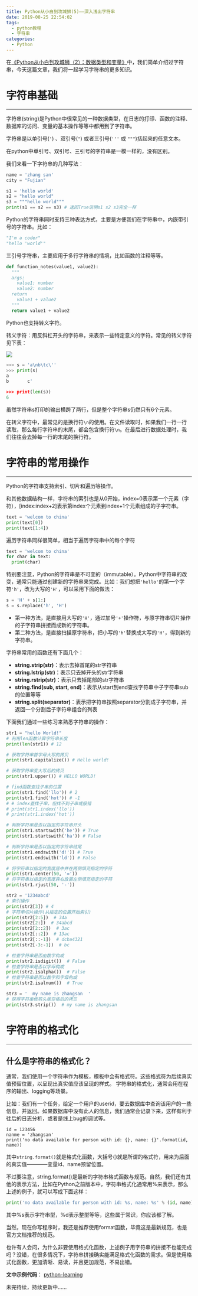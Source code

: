 ```yaml
---
title: Python从小白到攻城狮(5)——深入浅出字符串
date: 2019-08-25 22:54:02
tags:
  - python教程
  - 字符串
categories:
  - Python
---
```


在[《Python从小白到攻城狮（2）：数据类型和变量》](http://www.chenhanpeng.com/2019/08/06/python_series/Python从小白到攻城狮（2）：数据类型和变量/)中，我们简单介绍过字符串，今天这篇文章，我们将一起学习字符串的更多知识。

# 字符串基础
---
字符串(string)是Python中很常见的一种数据类型，在日志的打印、函数的注释、数据库的访问、变量的基本操作等等中都用到了字符串。

字符串是以单引号(`'`) 、双引号(`"`) 或者三引号(`'''` 或 `"""`)括起来的任意文本。

在python中单引号、双引号、三引号的字符串是一模一样的，没有区别。

我们来看一下字符串的几种写法：
```python
name = 'zhang san'
city = "Fujian"

s1 = 'hello world'
s2 = "hello world"
s3 = """hello world"""
print(s1 == s2 == s3) # 返回True说明s1 s2 s3完全一样
```

Python的字符串同时支持三种表达方式，主要是方便我们在字符串中，内嵌带引号的字符串。比如：
```python
"I'm a coder"
"hello 'world'"
```

三引号字符串，主要应用于多行字符串的情境，比如函数的注释等等。
```python
def function_notes(value1, value2):
  """
  args:
    value1: number
    value2: number
  return
    value1 + value2
  """
  return value1 + value2
```

Python也支持转义字符。

转义字符：用反斜杠开头的字符串，来表示一些特定意义的字符。常见的转义字符见下表：

![](/images/articles/2019/python_series/5-1.png)

```python
>>> s = 'a\nb\tc\''
>>> print(s)
a
b       c'

>>> print(len(s))
6
```

虽然字符串s打印的输出横跨了两行，但是整个字符串s仍然只有6个元素。

在转义字符中，最常见的是换行符`\n`的使用。在文件读取时，如果我们一行一行读取，那么每行字符串的末尾，都会包含换行符`\n`。在最后进行数据处理时，我们往往会去掉每一行的末尾的换行符。


# 字符串的常用操作
---
Python的字符串支持索引、切片和遍历等操作。

和其他数据结构一样，字符串的索引也是从0开始，index=0表示第一个元素（字符），[index:index+2]表示第index个元素到index+1个元素组成的子字符串。
```python
text = 'welcom to china'
print(text[0])
print(text[1:4])
```

遍历字符串同样很简单，相当于遍历字符串中的每个字符
```python
text = 'welcom to china'
for char in text:
  print(char)
```

特别要注意，Python的字符串是不可变的（immutable）。Python中字符串的改变，通常只能通过创建新的字符串来完成。比如：我们想把`'hello'`的第一个字符`'h'`，改为大写的`'H'`，可以采用下面的做法：
```python
s = 'H' + s[1:]
s = s.replace('h', 'H')
```
- 第一种方法，是直接用大写的`'H'`，通过加号`'+'`操作符，与原字符串切片操作的子字符串拼接而成新的字符串。
- 第二种方法，是直接扫描原字符串，把小写的`'h'`替换成大写的`'H'`，得到新的字符串。

字符串常用的函数还有下面几个：

- **string.strip(str)**：表示去掉首尾的str字符串
- **string.lstrip(str)**：表示只去掉开头的str字符串
- **string.rstrip(str)**：表示只去掉尾部的str字符串
- **string.find(sub, start, end)**：表示从start到end查找字符串中子字符串sub的位置等等
- **string.split(separator)**：表示把字符串按照separator分割成子字符串，并返回一个分割后子字符串组合的列表


下面我们通过一些练习来熟悉字符串的操作：
```python
str1 = "hello World!"
# 利用len函数计算字符串长度
print(len(str1)) # 12

# 获取字符串首字母大写的拷贝
print(str1.capitalize()) # Hello world!

# 获取字符串变大写后的拷贝
print(str1.upper()) # HELLO WORLD!

# find函数查找子串的位置
print(str1.find('llo')) # 2
print(str1.find('hot')) # -1
# # index查找子串，但找不到子串或报错
# print(str1.index('llo'))
# print(str1.index('hot'))

# 判断字符串是否以指定的字符串开头
print(str1.startswith('he')) # True
print(str1.startswith('ha')) # False

# 判断字符串是否以指定的字符串结尾
print(str1.endswith('d!')) # True
print(str1.endswith('ld')) # False

# 将字符串以指定的宽度居中并在两侧填充指定的字符
print(str1.center(50, '='))
# 将字符串以指定的宽度靠右放置左侧填充指定的字符
print(str1.rjust(50, '-'))

str2 = '1234abcd'
# 索引操作
print(str2[3]) # 4
# 字符串切片操作(从指定的位置开始索引)
print(str2[2:5])  # 34a
print(str2[2:])  # 34abcd
print(str2[2::2])  # 3ac
print(str2[::2])  # 13ac
print(str2[::-1])  # dcba4321
print(str2[-3:-1])  # bc

# 检查字符串是否由数字构成
print(str2.isdigit())  # False
# 检查字符串是否以字母构成
print(str2.isalpha())  # False
# 检查字符串是否以数字和字母构成
print(str2.isalnum())  # True

str3 = '  my name is zhangsan  '
# 获得字符串修剪头尾空格后的拷贝
print(str3.strip())  # my name is zhangsan
```


# 字符串的格式化
---
## 什么是字符串的格式化？
通常，我们使用一个字符串作为模板，模板中会有格式符。这些格式符为后续真实值预留位置，以呈现出真实值应该呈现的样式。
字符串的格式化，通常会用在程序的输出、logging等场景。

比如：我们有一个任务，给定一个用户的userid，要去数据库中查询该用户的一些信息，并返回。如果数据库中没有此人的信息，我们通常会记录下来，这样有利于往后的日志分析，或者是线上bug的调试等。
```
id = 123456
nanme = 'zhangsan'
print('no data available for person with id: {}, name: {}'.format(id, name))
```

其中`string.format()`就是格式化函数，大括号{}就是所谓的格式符，用来为后面的真实值————变量id、name预留位置。


不过要注意，string.format()是最新的字符串格式函数与规范。自然，我们还有其他的表示方法，比如在Python之前版本中，字符串格式化通常用%来表示，那么上述的例子，就可以写成下面这样：
```python
print('no data available for person with id: %s, name: %s' % (id, name))
```

其中%s表示字符串型，%d表示整型等等，这些属于常识，你应该都了解。

当然，现在你写程序时，我还是推荐使用format函数，毕竟这是最新规范，也是官方文档推荐的规范。

也许有人会问，为什么非要使用格式化函数，上述例子用字符串的拼接不也能完成吗？没错，在很多情况下，字符串拼接确实能满足格式化函数的需求。但是使用格式化函数，更加清晰、易读，并且更加规范，不易出错。


**文中示例代码**： [python-learning](https://github.com/HamptonChen/python-learning)

未完待续，持续更新中......